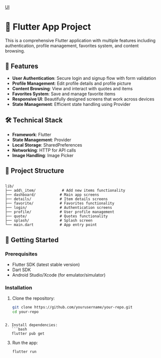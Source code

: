 [UI](https://github.com/user-attachments/assets/f3656317-0858-4171-b739-080dfdc9d4e9)

# 📱 Flutter App Project

This is a comprehensive Flutter application with multiple features including authentication, profile management, favorites system, and content browsing.

## 🌟 Features

- **User Authentication**: Secure login and signup flow with form validation  
- **Profile Management**: Edit profile details and profile picture  
- **Content Browsing**: View and interact with quotes and items  
- **Favorites System**: Save and manage favorite items  
- **Responsive UI**: Beautifully designed screens that work across devices  
- **State Management**: Efficient state handling using Provider  

## 🛠️ Technical Stack

- **Framework**: Flutter  
- **State Management**: Provider  
- **Local Storage**: SharedPreferences  
- **Networking**: HTTP for API calls  
- **Image Handling**: Image Picker  

## 📂 Project Structure

```

lib/
├── add\_item/            # Add new items functionality
├── dashboard/           # Main app screens
├── details/             # Item details screens
├── favorite/            # Favorites functionality
├── login/               # Authentication screens
├── profile/             # User profile management
├── quote/               # Quotes functionality
├── splash/              # Splash screen
└── main.dart            # App entry point

````

## 🚀 Getting Started

### Prerequisites

- Flutter SDK (latest stable version)  
- Dart SDK  
- Android Studio/Xcode (for emulator/simulator)  

### Installation

1. Clone the repository:
   ```bash
   git clone https://github.com/yourusername/your-repo.git
   cd your-repo
````

2. Install dependencies:
   ```bash
   flutter pub get
````

3. Run the app:
   ```bash
   flutter run
````
